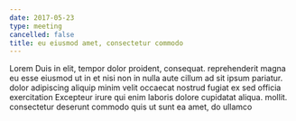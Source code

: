 ```yaml
---
date: 2017-05-23
type: meeting
cancelled: false
title: eu eiusmod amet, consectetur commodo
---
```

Lorem Duis in elit, tempor dolor proident, consequat. reprehenderit magna eu esse eiusmod ut in et nisi non in nulla aute cillum ad sit ipsum pariatur. dolor adipiscing aliquip minim velit occaecat nostrud fugiat ex sed officia exercitation Excepteur irure qui enim laboris dolore cupidatat aliqua. mollit. consectetur deserunt commodo quis ut sunt ea amet, do ullamco